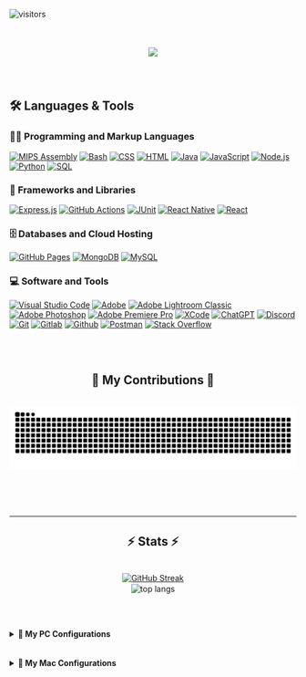 ![visitors](https://visitor-badge.laobi.icu/badge?page_id=RidwanSiddique.RidwanSiddique)

<h1 align="center">
    <img src="https://readme-typing-svg.herokuapp.com/?font=Monaco&size=50&center=true&vCenter=true&width=500&height=70&duration=5000&lines=Hello+Enthusiasts!;+I'm+Ridwan+Siddique!;" />
</h1>

<br/>

<div> 
  <summary><h2>🛠️ Languages & Tools</h2></summary>
  <!-- Some badges are from https://github.com/Ileriayo/markdown-badges -->

  <h3>👨‍💻 Programming and Markup Languages</h3>

  <p>
      <a href="https://github.com/search?q=user%3ARidwanSiddique+language%3Aassembly"><img alt="MIPS Assembly" src="https://custom-icon-badges.demolab.com/badge/Assembly-525252.svg?logo=asm-hex&logoColor=white"></a>
      <a href="https://github.com/search?q=user%3ARidwanSiddique+language%3Abash"><img alt="Bash" src="https://img.shields.io/badge/Bash-121011.svg?logo=gnu-bash&logoColor=white"></a>
      <a href="https://github.com/search?q=user%3ARidwanSiddique+language%3Acss"><img alt="CSS" src="https://img.shields.io/badge/CSS-1572B6.svg?logo=css3&logoColor=white"></a>
      <a href="https://github.com/search?q=user%3ARidwanSiddique+language%3Ahtml"><img alt="HTML" src="https://img.shields.io/badge/HTML-E34F26.svg?logo=html5&logoColor=white"></a>
      <a href="https://github.com/search?q=user%3ARidwanSiddique+language%3Ajava"><img alt="Java" src="https://custom-icon-badges.demolab.com/badge/Java-007396.svg?logo=java&logoColor=white"></a>
      <a href="https://github.com/search?q=user%3ARidwanSiddique+language%3Ajavascript"><img alt="JavaScript" src="https://img.shields.io/badge/JavaScript-F7DF1E.svg?logo=javascript&logoColor=black"></a>
      <a href="https://github.com/search?q=user%3ARidwanSiddique+language%3Ajavascript"><img alt="Node.js" src="https://img.shields.io/badge/Node.js-43853D.svg?logo=node.js&logoColor=white"></a>
      <a href="https://github.com/search?q=user%3ARidwanSiddique+language%3Apython"><img alt="Python" src="https://img.shields.io/badge/Python-14354C.svg?logo=python&logoColor=white"></a>
      <a href="https://github.com/search?q=user%3ARidwanSiddique+language%3Asql"><img alt="SQL" src="https://custom-icon-badges.demolab.com/badge/SQL-025E8C.svg?logo=database&logoColor=white"></a>
  </p>

  <h3>🧰 Frameworks and Libraries</h3>

  <p>
      <a href="#"><img alt="Express.js" src="https://img.shields.io/badge/Express.js-404d59.svg?logo=express&logoColor=white"></a>
      <a href="#"><img alt="GitHub Actions" src="https://img.shields.io/badge/GitHub%20Actions-2671E5.svg?logo=github%20actions&logoColor=white"></a>
      <a href="#"><img alt="JUnit" src="https://custom-icon-badges.demolab.com/badge/JUnit-25A162.svg?logo=check-circle&logoColor=white"></a>
      <a href="#"><img alt="React Native" src="https://img.shields.io/badge/React_Native-%2320232a.svg?&logo=react&logoColor=%2361DAFB"></a>
      <a href="#"><img alt="React" src="https://img.shields.io/badge/React-20232a.svg?logo=react&logoColor=%2361DAFB"></a>
  </p>

  <h3>🗄️ Databases and Cloud Hosting</h3>

  <p>
      <a href="#"><img alt="GitHub Pages" src="https://img.shields.io/badge/GitHub%20Pages-327FC7.svg?logo=github&logoColor=white"></a>
      <a href="#"><img alt="MongoDB" src ="https://img.shields.io/badge/MongoDB-4ea94b.svg?logo=mongodb&logoColor=white"></a>
      <a href="#"><img alt="MySQL" src="https://img.shields.io/badge/MySQL-00f.svg?logo=mysql&logoColor=white"></a>
  </p>

  <h3>💻 Software and Tools</h3>

  <p>
      <a href="#"><img alt="Visual Studio Code" src="https://img.shields.io/badge/Visual%20Studio%20Code-0078d7.svg?logo=visual-studio-code&logoColor=white"></a>
      <a href="#"><img alt="Adobe" src="https://img.shields.io/badge/Adobe-FF0000.svg?logo=adobe&logoColor=white"></a>
      <a href="#"><img alt="Adobe Lightroom Classic" src="https://img.shields.io/badge/Adobe%20Lightroom%20Classic-31A8FF.svg?logo=Adobe%20Lightroom%20Classic&logoColor=white"></a>
      <a href="#"><img alt="Adobe Photoshop" src="https://img.shields.io/badge/Adobe%20Photoshop-%2331A8FF.svg?&logo=adobe%20photoshop&logoColor=white"></a>
      <a href="#"><img alt="Adobe Premiere Pro" src="https://img.shields.io/badge/Adobe%20Premiere%20Pro-9999FF.svg?&logo=Adobe%20Premiere%20Pro&logoColor=white"></a>
      <a href="#"><img alt="XCode" src="https://img.shields.io/badge/XCode-007ACC?&logo=Xcode&logoColor=white"></a>
      <a href="#"><img alt="ChatGPT" src="https://img.shields.io/badge/ChatGPT-74aa9c?&logo=openai&logoColor=white"></a>
      <a href="#"><img alt="Discord" src="https://img.shields.io/badge/-Discord-5865F2.svg?logo=discord&logoColor=white"></a>
      <a href="#"><img alt="Git" src="https://img.shields.io/badge/Git-F05033.svg?logo=git&logoColor=white"></a>
      <a href="#"><img alt="Gitlab" src="https://img.shields.io/badge/gitlab-%23181717.svg?&logo=gitlab&logoColor=white"></a>
      <a href="#"><img alt="Github" src="https://img.shields.io/badge/github-%23121011.svg?&logo=github&logoColor=white"></a>
      <a href="#"><img alt="Postman" src="https://img.shields.io/badge/Postman-FF6C37?logo=postman&logoColor=white"></a>
      <a href="#"><img alt="Stack Overflow" src="https://img.shields.io/badge/-Stack%20Overflow-FE7A16?logo=stack-overflow&logoColor=white"></a>
      
  </p>
</div>
<br/> <br/>

<div align="center">
  <h2>🐍 My Contributions 🐍</h2>
  <br>
  <img alt="snake eating my contributions" src="https://raw.githubusercontent.com/RidwanSiddique/RidwanSiddique/output/github-contribution-grid-snake.svg" />
  
  <br/><br/><br/>
</div>

<hr/>

<h2 align="center">⚡ Stats ⚡</h2>
<br>
<div align=center>
  <a href="https://git.io/streak-stats"><img src="https://streak-stats.demolab.com?user=RidwanSiddique&theme=tokyonight&hide_border=true" alt="GitHub Streak" /></a>
 <!--  <img width=390 src="https://github-readme-stats-salesp07.vercel.app/api?username=salesp07&count_private=true&show_icons=true&theme=react&rank_icon=github&border_radius=10" alt="readme stats" />  -->
  <br/>
  <img width=325 align="center" src="https://github-readme-stats-salesp07.vercel.app/api/top-langs/?username=salesp07&hide=HTML&langs_count=8&layout=compact&theme=react&border_radius=10&size_weight=0.5&count_weight=0.5&exclude_repo=github-readme-stats" alt="top langs" />
</div>

<br/><br/>


<details>
  <summary><strong>🚀 My PC Configurations</strong></summary>

  ## PC Specifications

  ### Operating System
  - **OS:** Windows 11 Home

  ### Processor
  - **CPU:** Intel Core i5-12400F @ 2.50GHz
  - **Cooler:** Cooler Master Hyper 212 Black

  ### Graphics
  - **GPU:** NVIDIA GeForce RTX 3080
  - **VRAM:** 10GB GDDR6X

  ### Memory
  - **RAM:** 32GB Corsair Vengeance RGB Pro DDR4 @ 3000MHz

  ### Storage
  - **SSD:** 1TB Samsung 970 EVO Plus NVMe SSD
  - **SSD2:** Crucial P3 Plus 4TB PCIe Gen4 3D NAND NVMe M.2 SSD

  ### Motherboard
  - **Motherboard:** Asrock B660 Pro RS

  ### Peripherals
  - **Monitor:** LG UltraGear 27" 1440p 165Hz G-SYNC
  - **Keyboard:** Feker IK75 Pro 75% Custom Keyboard.
  - **Switch:** Akko CS Piano (Tactile) + Akko Lavender V3 Pro (Tactile)
  - **Keycaps:** GMK Clone Rome OEM Profile
  - **Mouse:** Logitech G Pro X Superlight (Black)
  - **Headset:** Sennheiser GSP300
</details>
<br/> <br/>
<details>
  <summary><strong>🚀 My Mac Configurations</strong></summary>

  ## Mac Specifications

  ### Operating System
  - **OS:** MacOS 14 Sonoma

  ### Processor
  - **CPU:** Apple M2

  ### Graphics
  - **GPU:** Apple M2 Integrated

  ### Memory
  - **RAM:** 16GB LPDDR4X

  ### Storage
  - **SSD:** 512GB NVMe SSD

  ### Peripherals
  - **Monitor:** LG UltraGear 27" 1440p 165Hz G-SYNC
  - **Keyboard:** Epomaker TH66 Pro 65% Custom Keyboard.
  - **Switch:** Gateron Black Pro 3.0 (linear)
  - **KeyCaps:** PBT Keycaps in MDA Profile & Dye-sub Technique
  - **Mouse:** MX Master

</details>





